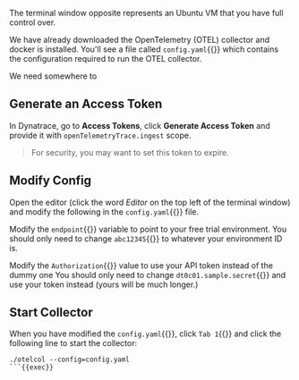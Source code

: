 The terminal window opposite represents an Ubuntu VM that you have full control over.

We have already downloaded the OpenTelemetry (OTEL) collector and docker is installed. You'll see a file called `config.yaml`{{}} which contains the configuration required to run the OTEL collector.

We need somewhere to

## Generate an Access Token

In Dynatrace, go to **Access Tokens**, click **Generate Access Token** and provide it with `openTelemetryTrace.ingest` scope.

> For security, you may want to set this token to expire.

## Modify Config
Open the editor (click the word *Editor* on the top left of the terminal window) and modify the following in the `config.yaml`{{}} file.

Modify the `endpoint`{{}} variable to point to your free trial environment. You should only need to change `abc12345`{{}} to whatever your environment ID is.

Modify the `Authorization`{{}} value to use your API token instead of the dummy one You should only need to change `dt0c01.sample.secret`{{}} and use your token instead (yours will be much longer.)

## Start Collector

When you have modified the `config.yaml`{{}}, click `Tab 1`{{}} and click the following line to start the collector:

```
./otelcol --config=config.yaml
```{{exec}}